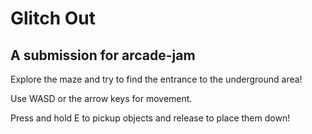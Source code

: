 # Glitch Out

## A submission for arcade-jam

Explore the maze and try to find the entrance to the underground area!

Use WASD or the arrow keys for movement.

Press and hold E to pickup objects and release to place them down!
